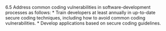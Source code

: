 6.5 Address common coding vulnerabilities in software-development processes as follows: * Train developers at least annually in up-to-date secure coding techniques, including how to avoid common coding vulnerabilities. * Develop applications based on secure coding guidelines. 